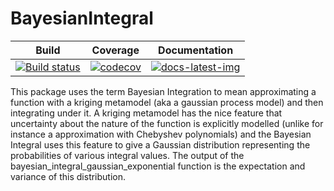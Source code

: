 # BayesianIntegral

| Build | Coverage | Documentation |
|-------|----------|---------------|
| [![Build status](https://github.com/s-baumann/BayesianIntegral.jl/workflows/CI/badge.svg)](https://github.com/s-baumann/BayesianIntegral.jl/actions) | [![codecov](https://codecov.io/gh/s-baumann/BayesianIntegral.jl/branch/master/graph/badge.svg?token=T8FYN8PRC5)](https://codecov.io/gh/s-baumann/BayesianIntegral.jl) | [![docs-latest-img](https://img.shields.io/badge/docs-latest-blue.svg)](https://s-baumann.github.io/BayesianIntegral.jl/dev/index.html) |

This package uses the term Bayesian Integration to mean approximating a function with a kriging metamodel (aka a gaussian process model) and then integrating under it. A kriging metamodel has the nice feature that uncertainty about the nature of the function is explicitly modelled (unlike for instance a approximation with Chebyshev polynomials) and the Bayesian Integral uses this feature to give a Gaussian distribution representing the probabilities of various integral values. The output of the bayesian_integral_gaussian_exponential function is the expectation and variance of this distribution.
